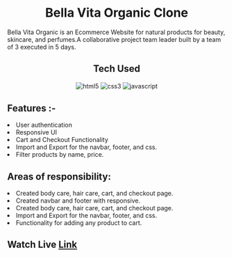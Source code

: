 <h1 align="center"> Bella Vita Organic Clone </h1>

<p> Bella Vita Organic is an Ecommerce Website for natural products for beauty, skincare, and perfumes.A collaborative project team leader built by a team of 3 executed in 5 days. </p>

<div align="center">
<h2>Tech Used</h2>
<img src="https://img.shields.io/badge/html5-%23E34F26.svg?style=for-the-badge&logo=html5&logoColor=white" align="center" alt="html5">
<img src = "https://img.shields.io/badge/css3-%231572B6.svg?style=for-the-badge&logo=css3&logoColor=white" align="center" alt="css3">
<img src ="https://img.shields.io/badge/javascript-%23323330.svg?style=for-the-badge&logo=javascript&logoColor=%23F7DF1E" align="center" alt="javascript">
</div>



<div>
<h2>Features :-</h2>
<li>User authentication</li>
<li>Responsive UI</li>
<li>Cart and Checkout Functionality</li>
<li>Import and Export for the navbar, footer, and css.</li>
<li>Filter products by name, price.</li>
</div>



<div>
<h2>Areas of responsibility:</h2>
<li>Created body care, hair care, cart, and checkout page.</li>
<li>Created navbar and footer with responsive.</li>
<li>Created body care, hair care, cart, and checkout page.</li>
<li>Import and Export for the navbar, footer, and css.</li>
<li>Functionality for adding any product to cart.</li>

</div>

<h2>Watch Live <a href="https://gorgeous-taiyaki-33aee8.netlify.app/index.html">Link</a></h2>
